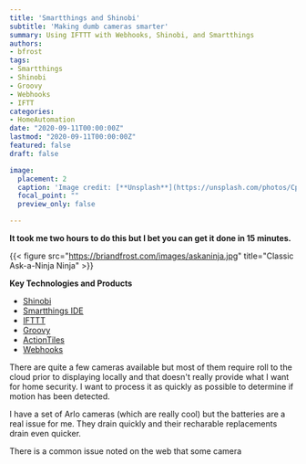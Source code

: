 ```yaml
---
title: 'Smartthings and Shinobi'
subtitle: 'Making dumb cameras smarter'
summary: Using IFTTT with Webhooks, Shinobi, and Smartthings
authors:
- bfrost
tags:
- Smartthings
- Shinobi
- Groovy
- Webhooks
- IFTT
categories:
- HomeAutomation
date: "2020-09-11T00:00:00Z"
lastmod: "2020-09-11T00:00:00Z"
featured: false
draft: false

image:
  placement: 2
  caption: 'Image credit: [**Unsplash**](https://unsplash.com/photos/CpkOjOcXdUY)'
  focal_point: ""
  preview_only: false

---
```

**It took me two hours to do this but I bet you can get it done in 15 minutes.**


{{< figure src="https://briandfrost.com/images/askaninja.jpg" title="Classic Ask-a-Ninja Ninja" >}}

**Key Technologies and Products**
- [Shinobi](https://shinobi.io)
- [Smartthings IDE](https://graph-na02-useast1.api.smartthings.com/)
- [IFTTT](https://ifttt.com/)
- [Groovy](https://groovy-lang.org/)
- [ActionTiles](https://www.actiontiles.com/)
- [Webhooks](https://en.wikipedia.org/wiki/Webhook)

There are quite a few cameras available but most of them require roll to the cloud prior to displaying locally and that doesn't really provide what I want for home security. I want to process it as quickly as possible to determine if motion has been detected.

I have a set of Arlo cameras (which are really cool) but the batteries are a real issue for me. They drain quickly and their recharable replacements drain even quicker.

There is a common issue noted on the web that some camera
